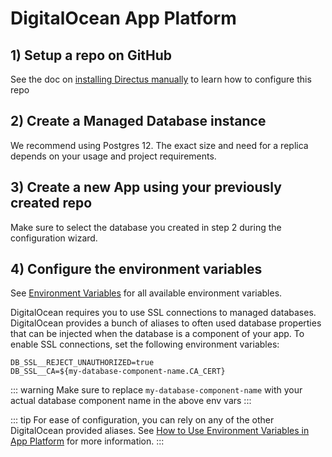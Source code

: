 # DigitalOcean App Platform

## 1) Setup a repo on GitHub

See the doc on [installing Directus manually](/guides/installation/manual) to learn how to configure
this repo

## 2) Create a Managed Database instance

We recommend using Postgres 12. The exact size and need for a replica depends on your usage and
project requirements.

## 3) Create a new App using your previously created repo

Make sure to select the database you created in step 2 during the configuration wizard.

## 4) Configure the environment variables

See [Environment Variables](/reference/environment-variables) for all available environment
variables.

DigitalOcean requires you to use SSL connections to managed databases. DigitalOcean provides a bunch
of aliases to often used database properties that can be injected when the database is a component
of your app. To enable SSL connections, set the following environment variables:

```
DB_SSL__REJECT_UNAUTHORIZED=true
DB_SSL__CA=${my-database-component-name.CA_CERT}
```

<!-- prettier-ignore-start -->
::: warning
Make sure to replace `my-database-component-name` with your actual database component name in the above env vars
:::
<!-- prettier-ignore-end -->

<!-- prettier-ignore-start -->
::: tip
For ease of configuration, you can rely on any of the other DigitalOcean provided aliases. See [How to Use Environment Variables in App Platform](https://www.digitalocean.com/docs/app-platform/how-to/use-environment-variables/) for more information.
:::
<!-- prettier-ignore-end -->
